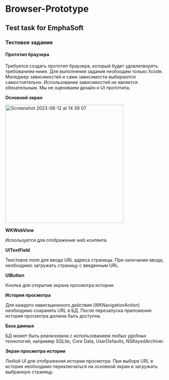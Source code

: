 # Browser-Prototype
## Test task for EmphaSoft

### Тестовое задание
#### Прототип браузера
Требуется создать прототип браузера, который будет удовлетворять требованиям ниже. Для выполнения задания необходим только Xcode. Менеджер зависимостей и сами зависимости выбираются самостоятельно. Использование зависимостей не является обязательным. Мы не оцениваем дизайн и UI прототипа.

**Основной экран**

<img width="370" alt="Screenshot 2023-06-12 at 14 39 07" src="https://github.com/mariusaee/Browser-Prototype/assets/34075640/22c6ffe0-c4bc-4b2a-9d34-8c9c899c7759">

**WKWebView**

Используется для отображения web контента.

**UITextField**

Текстовое поле для ввода URL адреса страницы. При окончании ввода, необходимо загружать страницу с введенным URL.

**UIButton**

Кнопка для открытия экрана просмотра истории.
   
**История просмотра**

Для каждого навигационного действия (WKNavigationAction) необходимо сохранять URL в БД. После перезапуска приложения история просмотра должна быть доступна.

**База данных**

БД может быть реализована с использованием любых удобных технологий, например SQLite, Core Data, UserDefaults, NSKeyedArchiver.

**Экран просмотра истории**

Любой UI для отображения истории просмотра. При выборе URL в истории необходимо переключаться на основной экран и загружать выбранную страницу.
   
